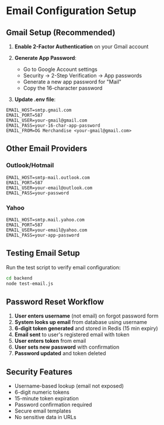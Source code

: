 # Email Configuration Setup

## Gmail Setup (Recommended)

1. **Enable 2-Factor Authentication** on your Gmail account
2. **Generate App Password**:
   - Go to Google Account settings
   - Security → 2-Step Verification → App passwords
   - Generate a new app password for "Mail"
   - Copy the 16-character password

3. **Update .env file**:
```env
EMAIL_HOST=smtp.gmail.com
EMAIL_PORT=587
EMAIL_USER=your-gmail@gmail.com
EMAIL_PASS=your-16-char-app-password
EMAIL_FROM=OG Merchandise <your-gmail@gmail.com>
```

## Other Email Providers

### Outlook/Hotmail
```env
EMAIL_HOST=smtp-mail.outlook.com
EMAIL_PORT=587
EMAIL_USER=your-email@outlook.com
EMAIL_PASS=your-password
```

### Yahoo
```env
EMAIL_HOST=smtp.mail.yahoo.com
EMAIL_PORT=587
EMAIL_USER=your-email@yahoo.com
EMAIL_PASS=your-app-password
```

## Testing Email Setup

Run the test script to verify email configuration:
```bash
cd backend
node test-email.js
```

## Password Reset Workflow

1. **User enters username** (not email) on forgot password form
2. **System looks up email** from database using username
3. **6-digit token generated** and stored in Redis (15 min expiry)
4. **Email sent** to user's registered email with token
5. **User enters token** from email
6. **User sets new password** with confirmation
7. **Password updated** and token deleted

## Security Features

- Username-based lookup (email not exposed)
- 6-digit numeric tokens
- 15-minute token expiration
- Password confirmation required
- Secure email templates
- No sensitive data in URLs